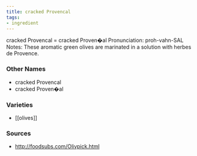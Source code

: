 ```yaml
---
title: cracked Provencal
tags:
- ingredient
---
```

cracked Provencal = cracked Proven�al Pronunciation: proh-vahn-SAL Notes: These aromatic green olives are marinated in a solution with herbes de Provence.

### Other Names

* cracked Provencal
* cracked Proven�al

### Varieties

* [[olives]]

### Sources
* http://foodsubs.com/Olivpick.html
